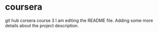 # coursera
git hub corsera course 3
I am editing the README file. Adding some more details about the project description.
